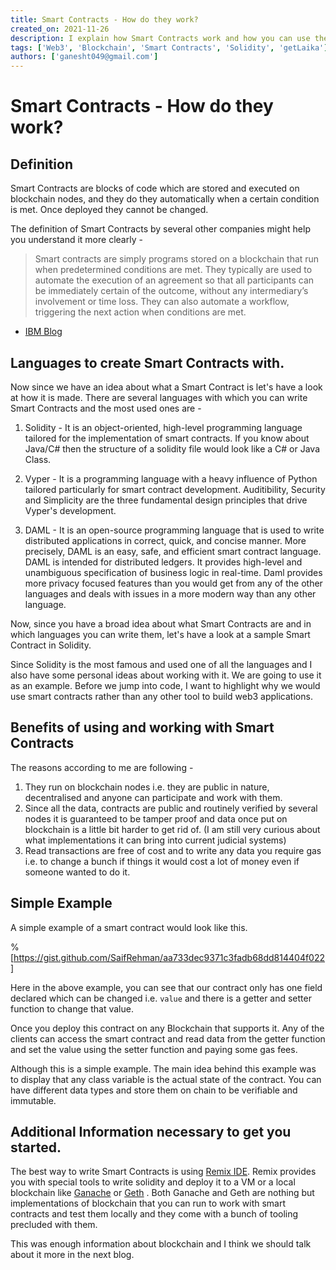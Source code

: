 ```yaml
---
title: Smart Contracts - How do they work?
created_on: 2021-11-26
description: I explain how Smart Contracts work and how you can use them in your applications and what benefits it can give your apps.
tags: ['Web3', 'Blockchain', 'Smart Contracts', 'Solidity', 'getLaika']
authors: ['ganesht049@gmail.com']
---
```


# Smart Contracts - How do they work?

## Definition

Smart Contracts are blocks of code which are stored and executed on blockchain nodes, and they do they automatically when a certain condition is met. Once deployed they cannot be changed.

The definition of Smart Contracts by several other companies might help you understand it more clearly -


> Smart contracts are simply programs stored on a blockchain that run when predetermined conditions are met. They typically are used to automate the execution of an agreement so that all participants can be immediately certain of the outcome, without any intermediary’s involvement or time loss. They can also automate a workflow, triggering the next action when conditions are met. 
- [IBM Blog](https://www.ibm.com/topics/smart-contracts)


## Languages to create Smart Contracts with.

Now since we have an idea about what a Smart Contract is let's have a look at how it is made. There are several languages with which you can write Smart Contracts and the most used ones are - 



1. Solidity -
It is an object-oriented, high-level programming language tailored for the implementation of smart contracts. If you know about Java/C# then the structure of a solidity file would look like a C# or Java Class. 

2. Vyper -
It is a programming language with a heavy influence of Python tailored particularly for smart contract development. Auditibility, Security and Simplicity are the three fundamental design principles that drive Vyper's development.

3. DAML -
 It is an open-source programming language that is used to write distributed applications in correct, quick, and concise manner. More precisely, DAML is an easy, safe, and efficient smart contract language. DAML is intended for distributed ledgers. It provides high-level and unambiguous specification of business logic in real-time. Daml provides more privacy focused features than you would get from any of the other languages and deals with issues in a more modern way than any other language. 

Now, since you have a broad idea about what Smart Contracts are and in which languages you can write them, let's have a look at a sample Smart Contract in Solidity. 

Since Solidity is the most famous and used one of all the languages and I also have some personal ideas about working with it. We are going to use it as an example. Before we jump into code, I want to highlight why we would use smart contracts rather than any other tool to build web3 applications. 

## Benefits of using and working with Smart Contracts

The reasons according to me are following -

1. They run on blockchain nodes i.e. they are public in nature, decentralised and anyone can participate and work with them. 
2. Since all the data, contracts are public and routinely verified by several nodes it is guaranteed to be tamper proof and data once put on blockchain is a little bit harder to get rid of. (I am still very curious about what implementations it can bring into current judicial systems)
3. Read transactions are free of cost and to write any data you require gas i.e. to change a bunch if things it would cost a lot of money even if someone wanted to do it. 

## Simple Example

A simple example of a smart contract would look like this. 

%[https://gist.github.com/SaifRehman/aa733dec9371c3fadb68dd814404f022]

Here in the above example, you can see that our contract only has one field declared which can be changed i.e. `value` and there is a getter and setter function to change that value. 

Once you deploy this contract on any Blockchain that supports it. Any of the clients can access the smart contract and read data from the getter function and set the value using the setter function and paying some gas fees. 

Although this is a simple example. The main idea behind this example was to display that any class variable is the actual state of the contract. You can have different data types and store them on chain to be verifiable and immutable. 

## Additional Information necessary to get you started.

The best way to write Smart Contracts is using [Remix IDE](https://remix.ethereum.org/). Remix provides you with special tools to write solidity and deploy it to a VM or a local blockchain like  [Ganache](https://www.trufflesuite.com/ganache)  or  [Geth](https://geth.ethereum.org/) . Both Ganache and Geth are nothing but implementations of blockchain that you can run to work with smart contracts and test them locally and they come with a bunch of tooling precluded with them. 

This was enough information about blockchain and I think we should talk about it more in the next blog. 
